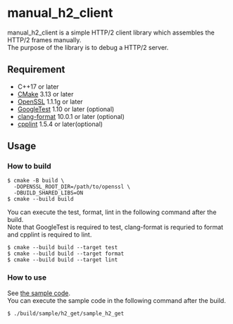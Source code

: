 # manual_h2_client
manual_h2_client is a simple HTTP/2 client library which assembles the HTTP/2 frames manually.  
The purpose of the library is to debug a HTTP/2 server.

## Requirement
* C++17 or later
* [CMake](https://cmake.org/download/) 3.13 or later
* [OpenSSL](https://www.openssl.org/source/) 1.1.1g or later
* [GoogleTest](https://github.com/google/googletest) 1.10 or later (optional)
* [clang-format](https://clang.llvm.org/docs/ClangFormat.html) 10.0.1 or later (optional)
* [cpplint](https://github.com/cpplint/cpplint) 1.5.4 or later(optional)

## Usage
### How to build
```
$ cmake -B build \
  -DOPENSSL_ROOT_DIR=/path/to/openssl \
  -DBUILD_SHARED_LIBS=ON
$ cmake --build build
```

You can execute the test, format, lint in the following command after the build.  
Note that GoogleTest is required to test, clang-format is requried to format and cpplint is required to lint.

```
$ cmake --build build --target test
$ cmake --build build --target format
$ cmake --build build --target lint
```

### How to use
See [the sample code](https://github.com/yknoya/manual_h2_client/blob/master/sample).  
You can execute the sample code in the following command after the build.
```
$ ./build/sample/h2_get/sample_h2_get
```
